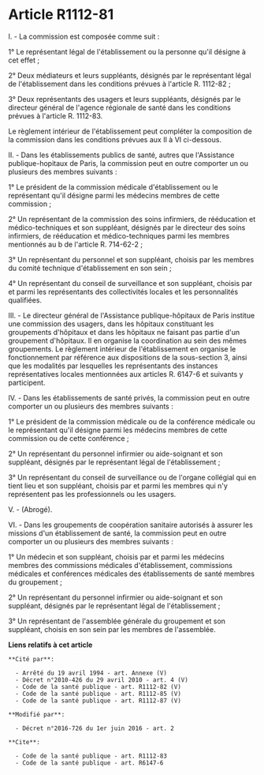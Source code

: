 # Article R1112-81

I. - La commission est composée comme suit : 

1° Le représentant légal de l'établissement ou la personne qu'il désigne à cet effet ; 

2° Deux médiateurs et leurs suppléants, désignés par le représentant légal de l'établissement dans les conditions prévues à
l'article R. 1112-82 ; 

3° Deux représentants des usagers et leurs suppléants, désignés par le directeur général de l'agence régionale de santé dans
les conditions prévues à l'article R. 1112-83. 

Le règlement intérieur de l'établissement peut compléter la composition de la commission dans les conditions prévues aux II à
VI ci-dessous. 

II. - Dans les établissements publics de santé, autres que l'Assistance publique-hopitaux de Paris, la commission peut en
outre comporter un ou plusieurs des membres suivants : 

1° Le président de la commission médicale d'établissement ou le représentant qu'il désigne parmi les médecins membres de
cette commission ; 

2° Un représentant de la commission des soins infirmiers, de rééducation et médico-techniques et son suppléant, désignés par
le directeur des soins infirmiers, de rééducation et médico-techniques parmi les membres mentionnés au b de l'article R.
714-62-2 ; 

3° Un représentant du personnel et son suppléant, choisis par les membres du comité technique d'établissement en son sein ; 

4° Un représentant du conseil de surveillance et son suppléant, choisis par et parmi les représentants des collectivités
locales et les personnalités qualifiées. 

III. - Le directeur général de l'Assistance publique-hôpitaux de Paris institue une commission des usagers, dans les hôpitaux
constituant les groupements d'hôpitaux et dans les hôpitaux ne faisant pas partie d'un groupement d'hôpitaux. Il en organise
la coordination au sein des mêmes groupements. Le règlement intérieur de l'établissement en organise le fonctionnement par
référence aux dispositions de la sous-section 3, ainsi que les modalités par lesquelles les représentants des instances
représentatives locales mentionnées aux articles R. 6147-6 et suivants y participent.

IV. - Dans les établissements de santé privés, la commission peut en outre comporter un ou plusieurs des membres suivants : 

1° Le président de la commission médicale ou de la conférence médicale ou le représentant qu'il désigne parmi les médecins
membres de cette commission ou de cette conférence ; 

2° Un représentant du personnel infirmier ou aide-soignant et son suppléant, désignés par le représentant légal de
l'établissement ; 

3° Un représentant du conseil de surveillance ou de l'organe collégial qui en tient lieu et son suppléant, choisis par et
parmi les membres qui n'y représentent pas les professionnels ou les usagers. 

V. - (Abrogé). 

VI. - Dans les groupements de coopération sanitaire autorisés à assurer les missions d'un établissement de santé, la
commission peut en outre comporter un ou plusieurs des membres suivants : 

1° Un médecin et son suppléant, choisis par et parmi les médecins membres des commissions médicales d'établissement,
commissions médicales et conférences médicales des établissements de santé membres du groupement ; 

2° Un représentant du personnel infirmier ou aide-soignant et son suppléant, désignés par le représentant légal de
l'établissement ; 

3° Un représentant de l'assemblée générale du groupement et son suppléant, choisis en son sein par les membres de
l'assemblée.

**Liens relatifs à cet article**

	**Cité par**:

	  - Arrêté du 19 avril 1994 - art. Annexe (V)
	  - Décret n°2010-426 du 29 avril 2010 - art. 4 (V)
	  - Code de la santé publique - art. R1112-82 (V)
	  - Code de la santé publique - art. R1112-85 (V)
	  - Code de la santé publique - art. R1112-87 (V)

	**Modifié par**:

	  - Décret n°2016-726 du 1er juin 2016 - art. 2

	**Cite**:

	  - Code de la santé publique - art. R1112-83
	  - Code de la santé publique - art. R6147-6
